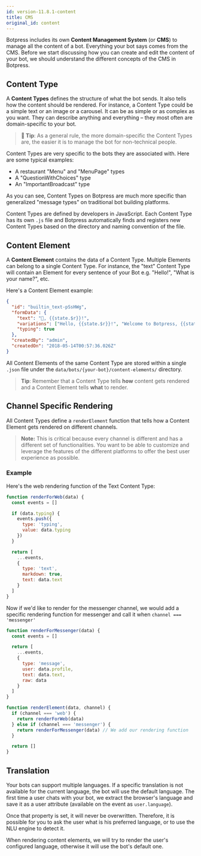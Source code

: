 ```yaml
---
id: version-11.8.1-content
title: CMS
original_id: content
---
```


Botpress includes its own **Content Management System** (or **CMS**) to manage all the content of a bot. Everything your bot says comes from the CMS. Before we start discussing how you can create and edit the content of your bot, we should understand the different concepts of the CMS in Botpress.

## Content Type

A **Content Types** defines the structure of what the bot sends. It also tells how the content should be rendered. For instance, a Content Type could be a simple text or an image or a carousel. It can be as simple or as complex as you want. They can describe anything and everything – they most often are domain-specific to your bot.

> **🌟 Tip**: As a general rule, the more domain-specific the Content Types are, the easier it is to manage the bot for non-technical people.

Content Types are very specific to the bots they are associated with. Here are some typical examples:

- A restaurant "Menu" and "MenuPage" types
- A "QuestionWithChoices" type
- An "ImportantBroadcast" type

As you can see, Content Types on Botpress are much more specific than generalized "message types" on traditional bot building platforms.

Content Types are defined by developers in JavaScript. Each Content Type has its own `.js` file and Botpress automatically finds and registers new Content Types based on the directory and naming convention of the file.

## Content Element

A **Content Element** contains the data of a Content Type. Multiple Elements can belong to a single Content Type. For instance, the "text" Content Type will contain an Element for every sentence of your Bot e.g. "Hello!", "What is your name?", etc.

Here's a Content Element example:

```json
{
  "id": "builtin_text-pSsHWg",
  "formData": {
    "text": "👋, {{state.$r}}!",
    "variations": ["Hello, {{state.$r}}!", "Welcome to Botpress, {{state.$r}}!"],
    "typing": true
  },
  "createdBy": "admin",
  "createdOn": "2018-05-14T00:57:36.026Z"
}
```

All Content Elements of the same Content Type are stored within a single `.json` file under the `data/bots/{your-bot}/content-elements/` directory.

> **Tip**: Remember that a Content Type tells **how** content gets rendered and a Content Element tells **what** to render.

## Channel Specific Rendering

All Content Types define a `renderElement` function that tells how a Content Element gets rendered on different channels.

> **Note:** This is critical because every channel is different and has a different set of functionalities. You want to be able to customize and leverage the features of the different platforms to offer the best user experience as possible.

### Example

Here's the web rendering function of the Text Content Type:

```javascript
function renderForWeb(data) {
  const events = []

  if (data.typing) {
    events.push({
      type: 'typing',
      value: data.typing
    })
  }

  return [
    ...events,
    {
      type: 'text',
      markdown: true,
      text: data.text
    }
  ]
}
```

Now if we'd like to render for the messenger channel, we would add a specific rendering function for messenger and call it when `channel === 'messenger'`

```javascript
function renderForMessenger(data) {
  const events = []

  return [
    ...events,
    {
      type: 'message',
      user: data.profile,
      text: data.text,
      raw: data
    }
  ]
}

function renderElement(data, channel) {
  if (channel === 'web') {
    return renderForWeb(data)
  } else if (channel === 'messenger') {
    return renderForMessenger(data) // We add our rendering function
  }

  return []
}
```

## Translation

Your bots can support multiple languages. If a specific translation is not available for the current language, the bot will use the default language. The first time a user chats with your bot, we extract the browser's language and save it as a user attribute (available on the event as `user.language`).

Once that property is set, it will never be overwritten. Therefore, it is possible for you to ask the user what is his preferred language, or to use the NLU engine to detect it.

When rendering content elements, we will try to render the user's configured language, otherwise it will use the bot's default one.
